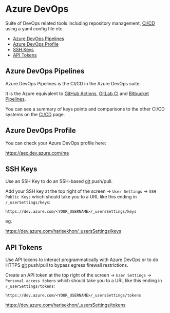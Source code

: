 # Azure DevOps

Suite of DevOps related tools including repository management, [CI/CD](cicd.md) using a yaml config file etc.

<!-- INDEX_START -->

- [Azure DevOps Pipelines](#azure-devops-pipelines)
- [Azure DevOps Profile](#azure-devops-profile)
- [SSH Keys](#ssh-keys)
- [API Tokens](#api-tokens)

<!-- INDEX_END -->

## Azure DevOps Pipelines

Azure DevOps Pipelines is the CI/CD in the Azure DevOps suite.

It is the Azure equivalent to [GitHub Actions](github-actions.md), [GitLab CI](gitlab-ci.md) and [Bitbucket Pipelines](bitbucket.md).

You can see a summary of keys points and comparisons to the other CI/CD systems on the [CI/CD](cicd.md) page.

## Azure DevOps Profile

You can check your Azure DevOps profile here:

<https://aex.dev.azure.com/me>

## SSH Keys

Use an SSH Key to do an SSH-based [git](git.md) push/pull.

Add your SSH key at the top right of the screen -> `User Settings` -> `SSH Public Keys` which should take you to a URL
like this ending in `/_userSettings/keys`:

```text
https://dev.azure.com/<YOUR_USERNAME>/_usersSettings/keys
```

eg.

<https://dev.azure.com/harisekhon/_usersSettings/keys>

## API Tokens

Use API tokens to interact programmatically with Azure DevOps
or to do HTTPS [git](git.md) push/pull to bypass egress firewall restrictions.

Create an API token at the top right of the screen -> `User Settings` -> `Personal access tokens` which should take you
to a URL like this ending in `/_userSettings/tokens`:

```text
https://dev.azure.com/<YOUR_USERNAME>/_usersSettings/tokens
```

<https://dev.azure.com/harisekhon/_usersSettings/tokens>
